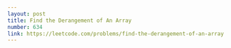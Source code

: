 ```yaml
---
layout: post
title: Find the Derangement of An Array
number: 634
link: https://leetcode.com/problems/find-the-derangement-of-an-array
---
```

